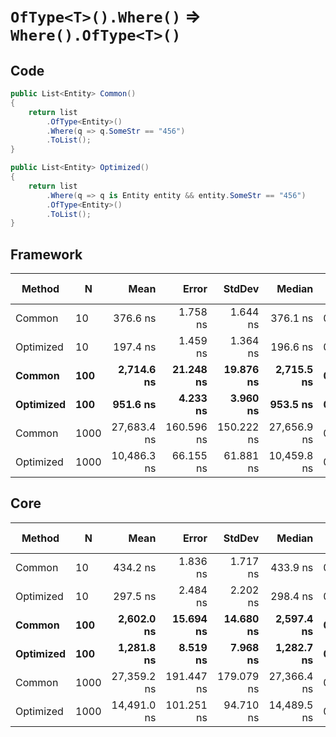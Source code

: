 # `OfType<T>().Where()` => `Where().OfType<T>()`

## Code
```csharp
public List<Entity> Common()
{
    return list
        .OfType<Entity>()
        .Where(q => q.SomeStr == "456")
        .ToList();
}

public List<Entity> Optimized()
{
    return list
        .Where(q => q is Entity entity && entity.SomeStr == "456")
        .OfType<Entity>()
        .ToList();
}
```

## Framework
|    Method |    N |        Mean |      Error |     StdDev |      Median |  Gen 0 | Gen 1 | Gen 2 | Allocated |
|---------- |----- |------------:|-----------:|-----------:|------------:|-------:|------:|------:|----------:|
|    Common |   10 |    376.6 ns |   1.758 ns |   1.644 ns |    376.1 ns | 0.0405 |     - |     - |     192 B |
| Optimized |   10 |    197.4 ns |   1.459 ns |   1.364 ns |    196.6 ns | 0.0355 |     - |     - |     168 B |
|    **Common** |  **100** |  **2,714.6 ns** |  **21.248 ns** |  **19.876 ns** |  **2,715.5 ns** | **0.0381** |     **-** |     **-** |     **192 B** |
| **Optimized** |  **100** |    **951.6 ns** |   **4.233 ns** |   **3.960 ns** |    **953.5 ns** | **0.0353** |     **-** |     **-** |     **168 B** |
|    Common | 1000 | 27,683.4 ns | 160.596 ns | 150.222 ns | 27,656.9 ns | 0.0305 |     - |     - |     248 B |
| Optimized | 1000 | 10,486.3 ns |  66.155 ns |  61.881 ns | 10,459.8 ns | 0.0458 |     - |     - |     224 B |

## Core
|    Method |    N |        Mean |      Error |     StdDev |      Median |  Gen 0 | Gen 1 | Gen 2 | Allocated |
|---------- |----- |------------:|-----------:|-----------:|------------:|-------:|------:|------:|----------:|
|    Common |   10 |    434.2 ns |   1.836 ns |   1.717 ns |    433.9 ns | 0.0405 |     - |     - |     192 B |
| Optimized |   10 |    297.5 ns |   2.484 ns |   2.202 ns |    298.4 ns | 0.0353 |     - |     - |     168 B |
|    **Common** |  **100** |  **2,602.0 ns** |  **15.694 ns** |  **14.680 ns** |  **2,597.4 ns** | **0.0381** |     **-** |     **-** |     **192 B** |
| **Optimized** |  **100** |  **1,281.8 ns** |   **8.519 ns** |   **7.968 ns** |  **1,282.7 ns** | **0.0343** |     **-** |     **-** |     **168 B** |
|    Common | 1000 | 27,359.2 ns | 191.447 ns | 179.079 ns | 27,366.4 ns | 0.0305 |     - |     - |     248 B |
| Optimized | 1000 | 14,491.0 ns | 101.251 ns |  94.710 ns | 14,489.5 ns | 0.0458 |     - |     - |     224 B |
